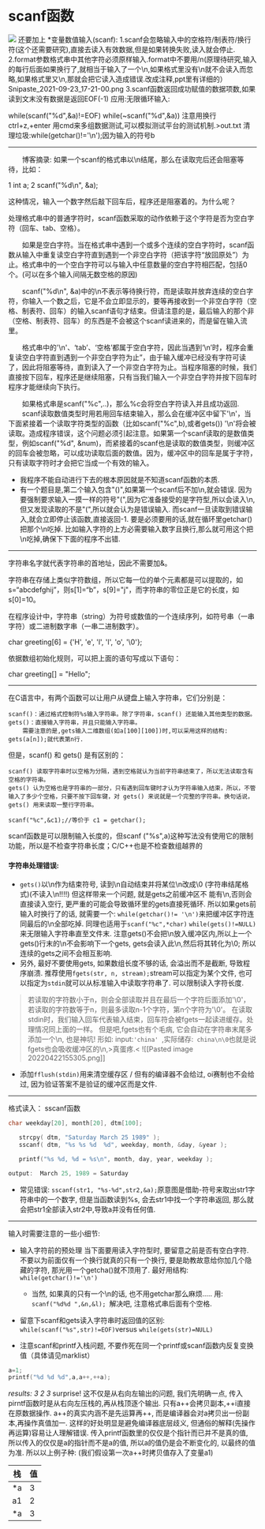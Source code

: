 # scanf函数
![](D:/yjw/vnote/程序设计基础/图片/输入占位符.png)
还要加上
*变量数值输入(scanf):
1.scanf会忽略输入中的空格符/制表符/换行符(这个还需要研究),直接去读入有效数据,但是如果转换失败,读入就会停止.
2.format参数格式串中其他字符必须原样输入.format中不要用/n(原理待研究,输入的每行后面如果换行了,就相当于输入了一个\n,如果格式里没有\n就不会读入而忽略,如果格式里又\n,那就会把它读入造成错误.改成注释,ppt里有详细的）
Snipaste_2021-09-23_17-21-00.png
3.scanf函数返回成功赋值的数据项数,如果读到文末没有数据是返回EOF(-1)
应用:无限循环输入:

while(scanf("%d",&a)!=EOF)
while(~scanf("%d",&a))
注意用换行ctrl+z,+enter
用cmd来多组数据测试,可以模拟测试平台的测试机制.>out.txt
清理垃圾:while(getchar()!='\n');因为输入的符号b

***
　　博客摘录:
如果一个scanf的格式串以\n结尾，那么在读取完后还会阻塞等待，比如：

1 int a;
2 scanf("%d\n", &a);

这种情况，输入一个数字然后敲下回车后，程序还是阻塞着的。为什么呢？

处理格式串中的普通字符时，scanf函数采取的动作依赖于这个字符是否为空白字符（回车、tab、空格）。

　　如果是空白字符。当在格式串中遇到一个或多个连续的空白字符时，scanf函数从输入中重复读空白字符直到遇到一个非空白字符（把该字符“放回原处”）为止。格式串中的一个空白字符可以与输入中任意数量的空白字符相匹配，包括0个。(可以在多个输入间隔无数空格的原因)

　　scanf("%d\n", &a)中的\n不表示等待换行符，而是读取并放弃连续的空白字符，你输入一个数之后，它是不会立即显示的，要等再接收到一个非空白字符（空格、制表符、回车）的输入scanf语句才结束。但请注意的是，最后输入的那个非（空格、制表符、回车）的东西是不会被这个scanf读进来的，而是留在输入流里。

　　格式串中的'\n'、‘tab’、‘空格’都属于空白字符，因此当遇到‘\n’时，程序会重复读空白字符直到遇到一个非空白字符为止”，由于输入缓冲已经没有字符可读了，因此将阻塞等待，直到读入了一个非空白字符为止。当程序阻塞的时候，我们直接按下回车，程序还是继续阻塞，只有当我们输入一个非空白字符并按下回车时程序才能继续向下执行。

　　如果格式串是scanf("%c",..)，那么%c会将空白字符读入并且成功返回.
　　scanf读取数值类型时用若用回车结束输入，那么会在缓冲区中留下'\n'，当下面紧接着一个读取字符类型的函数（比如scanf("%c",b),或者gets())
'\n'将会被读取。造成程序错误，这个问题必须引起注意。如果第一个scanf读取的是数值类型，例如scanf("%d", &num)，而紧接着的scanf也是读取的数值类型，则缓冲区的回车会被忽略，可以成功读取后面的数值。因为，缓冲区中的回车是属于字符，只有读取字符时才会把它当成一个有效的输入。

*  我程序不能自动进行下去的根本原因就是不知道scanf函数的本质.
* 有一个题目是,第二个输入包含"()",如果第一个scanf后不加\n,就会错误. 因为要强制要求输入一摸一样的符号"(",因为它准备接受的是字符型,所以会读入\n,但又发现读取的不是"(",所以就会认为是错误输入. 而scanf一旦读取到错误输入,就会立即停止该函数,直接返回-1.
要是必须要用的话,就在循环里getchar()把那个\n吃掉. 比如输入字符的上方必需要输入数字且换行,那么就可用这个把\n吃掉,确保下下面的程序不出错.

***

字符串名字就代表字符串的首地址，因此不需要加&。

字符串在存储上类似字符数组，所以它每一位的单个元素都是可以提取的，如s=“abcdefghij”，则s[1]=“b”，s[9]="j"，而字符串的零位正是它的长度，如s[0]=10。

在程序设计中，字符串（string）为符号或数值的一个连续序列，如符号串（一串字符）或二进制数字串（一串二进制数字）。

char greeting[6] = {'H', 'e', 'l', 'l', 'o', '\0'};

依据数组初始化规则，可以把上面的语句写成以下语句：

char greeting[] = "Hello";

***


在C语言中，有两个函数可以让用户从键盘上输入字符串，它们分别是：

    scanf()：通过格式控制符%s输入字符串。除了字符串，scanf() 还能输入其他类型的数据。
    gets()：直接输入字符串，并且只能输入字符串。
        需要注意的是,gets输入二维数组(如a[100][100])时,可以采用这样的结构: gets(a[n]);就代表第n行.

但是，scanf() 和 gets() 是有区别的：

    scanf() 读取字符串时以空格为分隔，遇到空格就认为当前字符串结束了，所以无法读取含有空格的字符串。
    gets() 认为空格也是字符串的一部分，只有遇到回车键时才认为字符串输入结束，所以，不管输入了多少个空格，只要不按下回车键，对 gets() 来说就是一个完整的字符串。换句话说，gets() 用来读取一整行字符串。

`scanf("%c",&c1);//等价于 c1 = getchar();`

scanf函数是可以限制输入长度的，但scanf ("%s",a)这种写法没有使用它的限制功能，所以是不检查字符串长度；C/C++也是不检查数组越界的
#### 字符串处理错误:
 * `gets()`以\n作为结束符号, 读到\n自动结束并将某位\n改成\0 (字符串结尾格式)(不读入\n!!!!)
 但这样带来一个问题, 就是gets之前缓冲区不 能有\n,否则会直接读入空行, 更严重的可能会导致循环里的gets直接死循环. 所以如果gets前输入时换行了的话, 就需要一个: `while(getchar()!= '\n')`来把缓冲区字符连同最后的\n全部吃掉.
 同理也适用于`scanf("%c",*char)`
 `while(gets()!=NULL)`来无限输入字符串直至文件末. 注意gets()不会把\n放入缓冲区内,所以上一个gets()行末的\n不会影响下一个gets, gets会读入此\n,然后将其转化为\0; 所以连续的gets之间不会相互影响.
 * 另外, 最好不要使用gets, 如果数组长度不够的话, 会溢出而不是截断, 导致程序崩溃. 推荐使用`fgets(str, n, stream);`stream可以指定为某个文件, 也可以指定为`stdin`就可以从标准输入中读取字符串了. 可以限制读入字符长度. 
> 若读取的字符数小于n，则会全部读取并且在最后一个字符后面添加'\0'，若读取的字符数等于n，则最多读取n-1个字符，第n个字符为'\0'。
> 在读取stdin时，我们输入回车代表输入结束，回车符会被fgets一起读进缓存。处理情况同上面的一样。
但是吧,fgets也有个毛病, 它会自动在字符串末尾多添加一个\n, 也是神坑! 形如: input:`'china' `,实际储存:` china\n\0`也就是说fgets也会吸收缓冲区的\n,>真蛋疼.< 
 ![[Pasted image 20220422155305.png]]
 
* 添加`fflush(stdin)`用来清空缓存区 / 但有的编译器不会给过, oi赛制也不会给过, 因为验证答案不是验证的缓冲区而是文件.

***

格式读入： sscanf函数
```c
char weekday[20], month[20], dtm[100];

   strcpy( dtm, "Saturday March 25 1989" );
   sscanf( dtm, "%s %s %d  %d", weekday, month, &day, &year );

   printf("%s %d, %d = %s\n", month, day, year, weekday );
```
```c
output:  March 25, 1989 = Saturday
```
* 常见错误:
`sscanf(str1, "%s-%d",str2,&a);`原意图是借助-符号来取出str1字符串中的一个数字, 但是当函数读到%s, 会去str1中找一个字符串返回, 那么就会把str1全部读入str2中,导致a并没有任何值. 


***

输入时需要注意的一些小细节:

* 输入字符前的预处理
当下面要用读入字符型时, 要留意之前是否有空白字符. 不要以为前面仅有一个换行就真的只有一个换行, 要是助教故意给你加几个隐藏的字符, 那光用一个getcha()就不顶用了.
最好用结构: `while(getchar()!='\n')`
    * 当然, 如果真的只有一个\n的话, 也不用getchar那么麻烦.....
    用: `scanf("%d%d ",&n,&l); `解决吧, 注意格式串后面有个空格.

* 留意下scanf和gets读入字符串时返回值的区别:
`while(scanf("%s",str)!=EOF)`versus  `while(gets(str)=NULL)`

* 注意scanf和printf入栈问题, 不要作死在同一个printf或scanf函数内反复变换值（具体请见marklist）
```c
a=1;
printf("%d %d %d",a,a++,++a);
```
*results: 3 2 3*
surprise! 这不仅是从右向左输出的问题, 我们先明确一点, 传入pirntf函数时是从右向左压栈的,再从栈顶逐个输出.
只有a++会拷贝副本,++i直接在原数据操作. a++的真实内涵不是先运算再++, 而是编译器会对a拷贝出一份副本,再操作真值加一. 这样的好处明显是避免编译器底层歧义, 但通俗的解释(先操作再运算)容易让人理解错误.
传入printf函数里的仅仅是个指针而已并不是真的值, 所以传入的仅仅是a的指针而不是a的值, 所以a的值仍是会不断变化的, 以最终的值为准. 所以以上例子种:  (我们假设第一次a++时拷贝值存入了变量a1)

|  栈  |  值  |
| --- | --- |
| \*a | 3   |
| a1  | 2   |
| \*a | 3   |